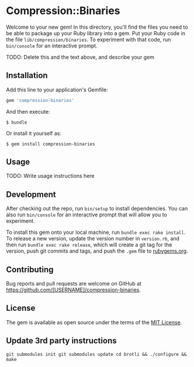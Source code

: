 # Compression::Binaries

Welcome to your new gem! In this directory, you'll find the files you need to be able to package up your Ruby library into a gem. Put your Ruby code in the file `lib/compression/binaries`. To experiment with that code, run `bin/console` for an interactive prompt.

TODO: Delete this and the text above, and describe your gem

## Installation

Add this line to your application's Gemfile:

```ruby
gem 'compression-binaries'
```

And then execute:

    $ bundle

Or install it yourself as:

    $ gem install compression-binaries

## Usage

TODO: Write usage instructions here

## Development

After checking out the repo, run `bin/setup` to install dependencies. You can also run `bin/console` for an interactive prompt that will allow you to experiment.

To install this gem onto your local machine, run `bundle exec rake install`. To release a new version, update the version number in `version.rb`, and then run `bundle exec rake release`, which will create a git tag for the version, push git commits and tags, and push the `.gem` file to [rubygems.org](https://rubygems.org).

## Contributing

Bug reports and pull requests are welcome on GitHub at https://github.com/[USERNAME]/compression-binaries.


## License

The gem is available as open source under the terms of the [MIT License](http://opensource.org/licenses/MIT).


## Update 3rd party instructions

``
git submodules init
git submodules update
cd brotli && ./configure && make
``
